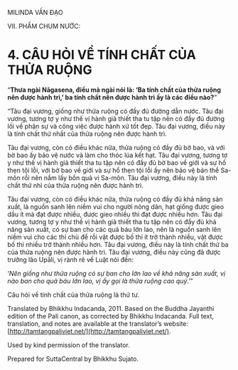  

MILINDA VẤN ĐẠO

VII. PHẨM CHUM NƯỚC:

# 4\. CÂU HỎI VỀ TÍNH CHẤT CỦA THỬA RUỘNG

“**Thưa ngài Nāgasena, điều mà ngài nói là: ‘Ba tính chất của thửa ruộng nên được hành trì,’ ba tính chất nên được hành trì ấy là các điều nào?**”

“Tâu đại vương, giống như thửa ruộng có đầy đủ đường dẫn nước. Tâu đại vương, tương tợ y như thế vị hành giả thiết tha tu tập nên có đầy đủ đường lối về phận sự và công việc được hành xử tốt đẹp. Tâu đại vương, điều này là tính chất thứ nhất của thửa ruộng nên được hành trì.

Tâu đại vương, còn có điều khác nữa, thửa ruộng có đầy đủ bờ bao, và với bờ bao ấy bảo vệ nước và làm cho thóc lúa kết hạt. Tâu đại vương, tương tợ y như thế vị hành giả thiết tha tu tập nên có đầy đủ bờ bao về giới và sự hổ thẹn tội lỗi, với bờ bao về giới và sự hổ thẹn tội lỗi ấy nên bảo vệ bản thể Sa-môn rồi nên nắm lấy bốn quả vị Sa-môn. Tâu đại vương, điều này là tính chất thứ nhì của thửa ruộng nên được hành trì.

Tâu đại vương, còn có điều khác nữa, thửa ruộng có đầy đủ khả năng sản xuất, là nguồn sanh lên niềm vui cho người nông dân, hạt giống được gieo dầu ít mà đạt được nhiều, được gieo nhiều thì đạt được nhiều hơn. Tâu đại vương, tương tợ y như thế vị hành giả thiết tha tu tập nên có đầy đủ khả năng sản xuất, có sự ban cho các quả báu lớn lao, nên là nguồn sanh lên niềm vui cho các thí chủ để rồi vật được bố thí ít trở thành nhiều, vật được bố thí nhiều trở thành nhiều hơn. Tâu đại vương, điều này là tính chất thứ ba của thửa ruộng nên được hành trì. Tâu đại vương, điều này cũng đã được trưởng lão Upāli, vị rành rẽ về Luật nói đến:

‘_Nên giống như thửa ruộng có sự ban cho lớn lao về khả năng sản xuất, vị nào ban cho quả báu lớn lao, vị ấy gọi là thửa ruộng cao quý_.’”

Câu hỏi về tính chất của thửa ruộng là thứ tư.

Translated by Bhikkhu Indacanda, 2011. Based on the Buddha Jayanthi edition of the Pali canon, as corrected by Bhikkhu Indacanda. Full text, translation, and notes are available at the translator’s website: [http://tamtangpaliviet.net/](http://tamtangpaliviet.net/).

Used by kind permission of the translator.

Prepared for SuttaCentral by Bhikkhu Sujato.
